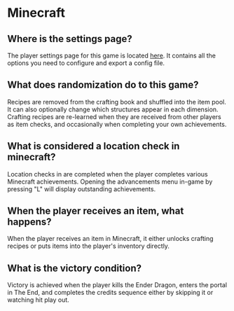 # Minecraft

## Where is the settings page?
The player settings page for this game is located <a href="../player-settings">here</a>. It contains all the options
you need to configure and export a config file.

## What does randomization do to this game?
Recipes are removed from the crafting book and shuffled into the item pool. It can also optionally change which
structures appear in each dimension. Crafting recipes are re-learned when they are received from other players as
item checks, and occasionally when completing your own achievements.

## What is considered a location check in minecraft?
Location checks in are completed when the player completes various Minecraft achievements. Opening the advancements
menu in-game by pressing "L" will display outstanding achievements.

## When the player receives an item, what happens?
When the player receives an item in Minecraft, it either unlocks crafting recipes or puts items into the player's
inventory directly.

## What is the victory condition?
Victory is achieved when the player kills the Ender Dragon, enters the portal in The End, and completes the credits
sequence either by skipping it or watching hit play out.

